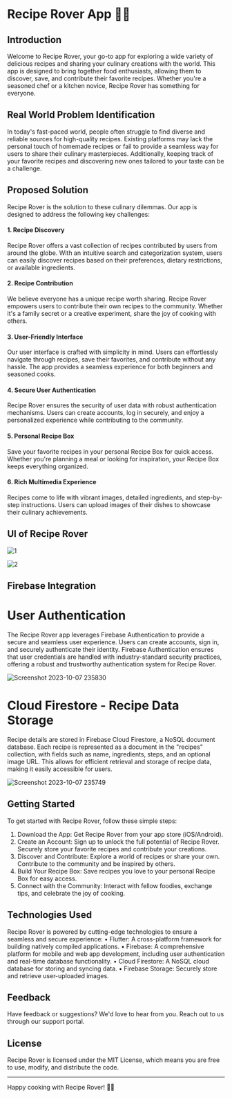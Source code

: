 # Recipe Rover App 🍲🚀

## Introduction
Welcome to Recipe Rover, your go-to app for exploring a wide variety of delicious recipes and sharing your culinary creations with the world. This app is designed to bring together food enthusiasts, allowing them to discover, save, and contribute their favorite recipes. Whether you're a seasoned chef or a kitchen novice, Recipe Rover has something for everyone.

## Real World Problem Identification
In today's fast-paced world, people often struggle to find diverse and reliable sources for high-quality recipes. Existing platforms may lack the personal touch of homemade recipes or fail to provide a seamless way for users to share their culinary masterpieces. Additionally, keeping track of your favorite recipes and discovering new ones tailored to your taste can be a challenge.

## Proposed Solution
Recipe Rover is the solution to these culinary dilemmas. Our app is designed to address the following key challenges:
#### 1. Recipe Discovery
Recipe Rover offers a vast collection of recipes contributed by users from around the globe. With an intuitive search and categorization system, users can easily discover recipes based on their preferences, dietary restrictions, or available ingredients.
#### 2. Recipe Contribution
We believe everyone has a unique recipe worth sharing. Recipe Rover empowers users to contribute their own recipes to the community. Whether it's a family secret or a creative experiment, share the joy of cooking with others.
#### 3. User-Friendly Interface
Our user interface is crafted with simplicity in mind. Users can effortlessly navigate through recipes, save their favorites, and contribute without any hassle. The app provides a seamless experience for both beginners and seasoned cooks.
#### 4. Secure User Authentication
Recipe Rover ensures the security of user data with robust authentication mechanisms. Users can create accounts, log in securely, and enjoy a personalized experience while contributing to the community.
#### 5. Personal Recipe Box
Save your favorite recipes in your personal Recipe Box for quick access. Whether you're planning a meal or looking for inspiration, your Recipe Box keeps everything organized.
#### 6. Rich Multimedia Experience
Recipes come to life with vibrant images, detailed ingredients, and step-by-step instructions. Users can upload images of their dishes to showcase their culinary achievements.


## UI of Recipe Rover

![1](https://github.com/ayeshabaloch123/Recipe-Rover-Flutter-App/assets/90467681/30ed49fd-6a82-473a-b7cf-3e224e2789ec)

![2](https://github.com/ayeshabaloch123/Recipe-Rover-Flutter-App/assets/90467681/c8f581c1-60d7-412a-9bbc-4979c633b53c)


## Firebase Integration

# User Authentication
The Recipe Rover app leverages Firebase Authentication to provide a secure and seamless user experience. Users can create accounts, sign in, and securely authenticate their identity. Firebase Authentication ensures that user credentials are handled with industry-standard security practices, offering a robust and trustworthy authentication system for Recipe Rover.

![Screenshot 2023-10-07 235830](https://github.com/ayeshabaloch123/Recipe-Rover-Flutter-App/assets/90467681/62accc58-6d6f-4b48-bb5c-df6aa1153eae)


# Cloud Firestore - Recipe Data Storage
Recipe details are stored in Firebase Cloud Firestore, a NoSQL document database. Each recipe is represented as a document in the "recipes" collection, with fields such as name, ingredients, steps, and an optional image URL. This allows for efficient retrieval and storage of recipe data, making it easily accessible for users.

![Screenshot 2023-10-07 235749](https://github.com/ayeshabaloch123/Recipe-Rover-Flutter-App/assets/90467681/f772341e-a358-4698-b857-06a44d20fe37)


## Getting Started

To get started with Recipe Rover, follow these simple steps:
1.	Download the App: Get Recipe Rover from your app store (iOS/Android).
2.	Create an Account: Sign up to unlock the full potential of Recipe Rover. Securely store your favorite recipes and contribute your creations.
3.	Discover and Contribute: Explore a world of recipes or share your own. Contribute to the community and be inspired by others.
4.	Build Your Recipe Box: Save recipes you love to your personal Recipe Box for easy access.
5.	Connect with the Community: Interact with fellow foodies, exchange tips, and celebrate the joy of cooking.
   
## Technologies Used
Recipe Rover is powered by cutting-edge technologies to ensure a seamless and secure experience:
•	Flutter: A cross-platform framework for building natively compiled applications.
•	Firebase: A comprehensive platform for mobile and web app development, including user authentication and real-time database functionality.
•	Cloud Firestore: A NoSQL cloud database for storing and syncing data.
•	Firebase Storage: Securely store and retrieve user-uploaded images.

## Feedback
Have feedback or suggestions? We'd love to hear from you. Reach out to us through our support portal.

## License
Recipe Rover is licensed under the MIT License, which means you are free to use, modify, and distribute the code.
________________________________________
Happy cooking with Recipe Rover! 🍲🚀

